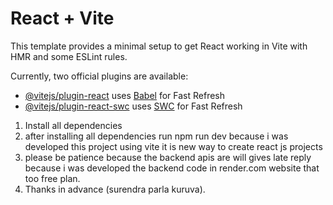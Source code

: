 # React + Vite

This template provides a minimal setup to get React working in Vite with HMR and some ESLint rules.

Currently, two official plugins are available:

- [@vitejs/plugin-react](https://github.com/vitejs/vite-plugin-react/blob/main/packages/plugin-react/README.md) uses [Babel](https://babeljs.io/) for Fast Refresh
- [@vitejs/plugin-react-swc](https://github.com/vitejs/vite-plugin-react-swc) uses [SWC](https://swc.rs/) for Fast Refresh

<!-- installing this project do follow below steps -->

1. Install all dependencies
2. after installing all dependencies run npm run dev because i was developed this project using vite it is new way to create react js projects
3. please be patience because the backend apis are will gives late reply because i was developed the backend code in render.com website that too free plan.
4. Thanks in advance (surendra parla kuruva).